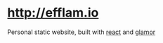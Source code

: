 # http://efflam.io
Personal static website, built with [react](https://github.com/facebook/react "React") and [glamor](https://github.com/threepointone/glamor "Glamor")


